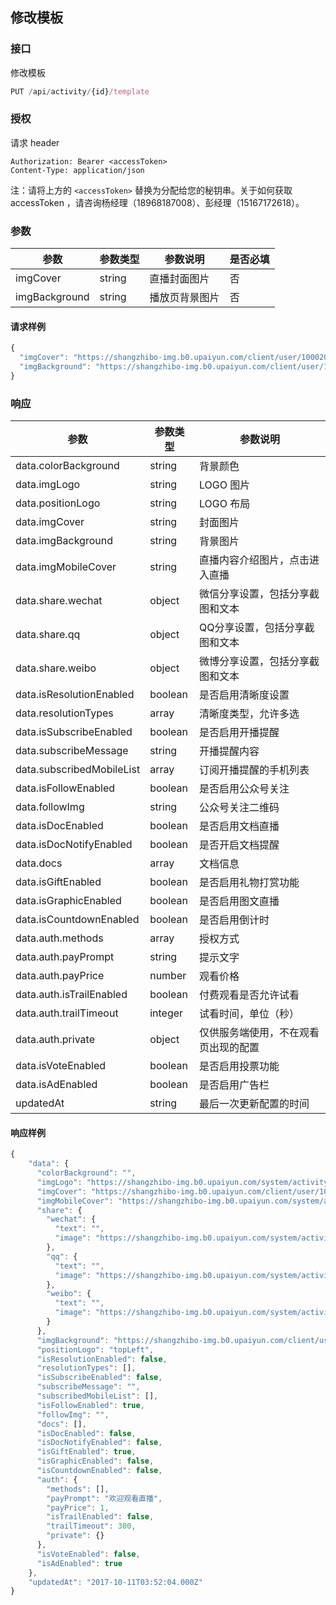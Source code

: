 ## 修改模板

### 接口

修改模板

```js
PUT /api/activity/{id}/template
```

### 授权

请求 header

```
Authorization: Bearer <accessToken>
Content-Type: application/json
```
注：请将上方的 `<accessToken>` 替换为分配给您的秘钥串。关于如何获取 accessToken ，请咨询杨经理（18968187008）、彭经理（15167172618）。

### 参数

| 参数            | 参数类型   | 参数说明    | 是否必填 |
| ------------- | ------ | ------- | ---- |
| imgCover      | string | 直播封面图片  | 否    |
| imgBackground | string | 播放页背景图片 | 否    |

#### 请求样例

```js
{
  "imgCover": "https://shangzhibo-img.b0.upaiyun.com/client/user/100020/1507690130834/1507690130805_01.jpg",
  "imgBackground": "https://shangzhibo-img.b0.upaiyun.com/client/user/100020/1507693918419/1507693918391_08.jpg"
}
```

### 响应

| 参数                        | 参数类型    | 参数说明               |
| ------------------------- | ------- | ------------------ |
| data.colorBackground      | string  | 背景颜色               |
| data.imgLogo              | string  | LOGO 图片            |
| data.positionLogo         | string  | LOGO 布局            |
| data.imgCover             | string  | 封面图片               |
| data.imgBackground        | string  | 背景图片               |
| data.imgMobileCover       | string  | 直播内容介绍图片，点击进入直播    |
| data.share.wechat         | object  | 微信分享设置，包括分享截图和文本   |
| data.share.qq             | object  | QQ分享设置，包括分享截图和文本   |
| data.share.weibo          | object  | 微博分享设置，包括分享截图和文本   |
| data.isResolutionEnabled  | boolean | 是否启用清晰度设置          |
| data.resolutionTypes      | array   | 清晰度类型，允许多选         |
| data.isSubscribeEnabled   | boolean | 是否启用开播提醒           |
| data.subscribeMessage     | string  | 开播提醒内容             |
| data.subscribedMobileList | array   | 订阅开播提醒的手机列表        |
| data.isFollowEnabled      | boolean | 是否启用公众号关注          |
| data.followImg            | string  | 公众号关注二维码           |
| data.isDocEnabled         | boolean | 是否启用文档直播           |
| data.isDocNotifyEnabled   | boolean | 是否开启文档提醒           |
| data.docs                 | array   | 文档信息               |
| data.isGiftEnabled        | boolean | 是否启用礼物打赏功能         |
| data.isGraphicEnabled     | boolean | 是否启用图文直播           |
| data.isCountdownEnabled   | boolean | 是否启用倒计时            |
| data.auth.methods         | array   | 授权方式               |
| data.auth.payPrompt       | string  | 提示文字               |
| data.auth.payPrice        | number  | 观看价格               |
| data.auth.isTrailEnabled  | boolean | 付费观看是否允许试看         |
| data.auth.trailTimeout    | integer | 试看时间，单位（秒）         |
| data.auth.private         | object  | 仅供服务端使用，不在观看页出现的配置 |
| data.isVoteEnabled        | boolean | 是否启用投票功能           |
| data.isAdEnabled          | boolean | 是否启用广告栏            |
| updatedAt                 | string  | 最后一次更新配置的时间        |

#### 响应样例

```js
{
    "data": {
      "colorBackground": "",
      "imgLogo": "https://shangzhibo-img.b0.upaiyun.com/system/activity/template/default-logo.svg",
      "imgCover": "https://shangzhibo-img.b0.upaiyun.com/client/user/100020/1507690130834/1507690130805_01.jpg",
      "imgMobileCover": "https://shangzhibo-img.b0.upaiyun.com/system/activity/template/default-mobile-index.png",
      "share": {
        "wechat": {
          "text": "",
          "image": "https://shangzhibo-img.b0.upaiyun.com/system/activity/template/default-share-img.png"
        },
        "qq": {
          "text": "",
          "image": "https://shangzhibo-img.b0.upaiyun.com/system/activity/template/default-share-img.png"
        },
        "weibo": {
          "text": "",
          "image": "https://shangzhibo-img.b0.upaiyun.com/system/activity/template/default-share-img.png"
        }
      },
      "imgBackground": "https://shangzhibo-img.b0.upaiyun.com/client/user/100020/1507693918419/1507693918391_08.jpg",
      "positionLogo": "topLeft",
      "isResolutionEnabled": false,
      "resolutionTypes": [],
      "isSubscribeEnabled": false,
      "subscribeMessage": "",
      "subscribedMobileList": [],
      "isFollowEnabled": true,
      "followImg": "",
      "docs": [],
      "isDocEnabled": false,
      "isDocNotifyEnabled": false,
      "isGiftEnabled": true,
      "isGraphicEnabled": false,
      "isCountdownEnabled": false,
      "auth": {
        "methods": [],
        "payPrompt": "欢迎观看直播",
        "payPrice": 1,
        "isTrailEnabled": false,
        "trailTimeout": 300,
        "private": {}
      },
      "isVoteEnabled": false,
      "isAdEnabled": true
    },
    "updatedAt": "2017-10-11T03:52:04.000Z"
}
```

